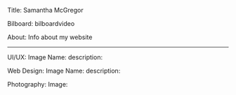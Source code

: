 Title: Samantha McGregor

Bilboard: bilboardvideo

About: Info about my website

---
UI/UX:
Image
Name:
description:

Web Design:
Image
Name:
description:

Photography:
Image: